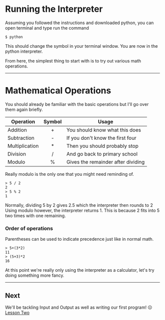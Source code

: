 # Running the Interpreter
Assuming you followed the instructions and downloaded python, you can open terminal and type run the command

`$ python`

This should change the symbol in your terminal window.
You are now in the python interpreter.

From here, the simplest thing to start with is to try out various math operations.

---

# Mathematical Operations
You should already be familiar with the basic operations but I'll go over them again briefly.

|Operation| Symbol | Usage|
|---|:---:|---|
|Addition|+|You should know what this does|
|Subtraction|-|If you don't know the first four|
|Multiplication|*|Then you should probably stop|
|Division|/|And go back to primary school|
|Modulo|%|Gives the remainder after dividing|
Really modulo is the only one that you might need reminding of.
```
> 5 / 2
2
> 5 % 2
1
```
Normally, dividing 5 by 2 gives 2.5 which the interpreter then rounds to 2
Using modulo however, the interpreter returns 1. This is because 2 fits into 5 two times with one remaining.

### Order of operations

Parentheses can be used to indicate precedence just like in normal math.
```
> 5+(3*2)
11
> (5+3)*2
16
```
At this point we're really only using the interpreter as a calculator, let's try doing something more fancy.

---

## Next
We'll be tackling Input and Output as well as writing our first program! 😖
[Lesson Two](https://github.com/MoF-Dev/learningpython/tree/master/Lessons/lesson1)
